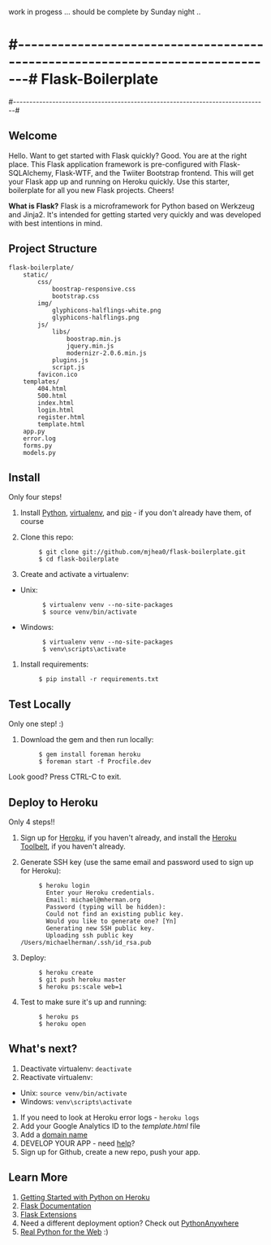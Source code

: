 work in progess ... should be complete by Sunday night ..

#------------------------------------------------------------------------------#
Flask-Boilerplate
=================
#------------------------------------------------------------------------------#

Welcome
-------
Hello. Want to get started with Flask quickly? Good. You are at the right place. This Flask application framework is pre-configured with Flask-SQLAlchemy, Flask-WTF, and the Twiiter Bootstrap frontend. This will get your Flask app up and running on Heroku quickly. Use this starter, boilerplate for all you new Flask projects. Cheers!

**What is Flask?** Flask is a microframework for Python based on Werkzeug and Jinja2. It's intended for getting started very quickly and was developed with best intentions in mind.

Project Structure
--------

    flask-boilerplate/
        static/
            css/
                boostrap-responsive.css
                bootstrap.css
            img/
                glyphicons-halflings-white.png
                glyphicons-halflings.png
            js/
                libs/
                    boostrap.min.js
                    jquery.min.js
                    modernizr-2.0.6.min.js
                plugins.js
                script.js
            favicon.ico
        templates/
            404.html
            500.html
            index.html
            login.html
            register.html
            template.html           
        app.py
        error.log
        forms.py
        models.py

Install
------

Only four steps!

1. Install [Python](http://install.python-guide.org/), [virtualenv](http://install.python-guide.org/), and [pip](http://install.python-guide.org/) - if you don't already have them, of course
1. Clone this repo: 

            $ git clone git://github.com/mjhea0/flask-boilerplate.git
            $ cd flask-boilerplate

1. Create and activate a virtualenv:
    
- Unix:

            $ virtualenv venv --no-site-packages
            $ source venv/bin/activate

- Windows:  

            $ virtualenv venv --no-site-packages
            $ venv\scripts\activate
        
1. Install requirements:
        
            $ pip install -r requirements.txt

Test Locally
-----------

Only one step! :)

1. Download the gem and then run locally:

            $ gem install foreman heroku
            $ foreman start -f Procfile.dev

Look good? Press CTRL-C to exit.

Deploy to Heroku
----------------

Only 4 steps!!

1. Sign up for [Heroku](https://api.heroku.com/signup), if you haven't already, and install the [Heroku Toolbelt](https://toolbelt.heroku.com/), if you haven't already.
1. Generate SSH key (use the same email and password used to sign up for Heroku):

            $ heroku login
              Enter your Heroku credentials.
              Email: michael@mherman.org
              Password (typing will be hidden): 
              Could not find an existing public key.
              Would you like to generate one? [Yn]
              Generating new SSH public key.
              Uploading ssh public key /Users/michaelherman/.ssh/id_rsa.pub

1. Deploy:

            $ heroku create
            $ git push heroku master
            $ heroku ps:scale web=1

1. Test to make sure it's up and running:

            $ heroku ps
            $ heroku open
            
What's next?
---------

1. Deactivate virtualenv: `deactivate`
1. Reactivate virtualenv:

- Unix: `source venv/bin/activate`
- Windows: `venv\scripts\activate`

1. If you need to look at Heroku error logs - `heroku logs`
1. Add your Google Analytics ID to the *template.html* file
1. Add a [domain name](https://devcenter.heroku.com/articles/custom-domains)
1. DEVELOP YOUR APP - need [help](http://www.youtube.com/playlist?list=PLLjmbh6XPGK5pM1QJ8I1ccdGiCTHa1IC8)?
1. Sign up for Github, create a new repo, push your app.

Learn More
---------

1. [Getting Started with Python on Heroku](https://devcenter.heroku.com/articles/python)
1. [Flask Documentation](http://flask.pocoo.org/docs/)
2. [Flask Extensions](http://flask.pocoo.org/extensions/)
1. Need a different deployment option? Check out [PythonAnywhere](https://www.pythonanywhere.com/)
1. [Real Python for the Web](http://www.realpythonfortheweb.com) :)
        
